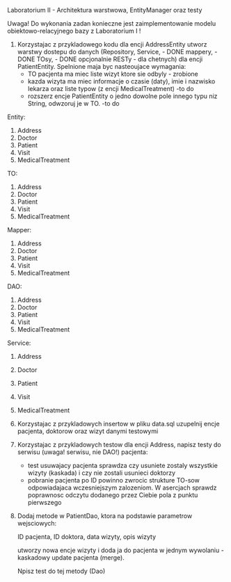 ﻿Laboratorium II - Architektura warstwowa, EntityManager oraz testy

Uwaga! Do wykonania zadan konieczne jest zaimplementowanie modelu obiektowo-relacyjnego bazy z Laboratorium I !

1. Korzystajac z przykladowego kodu dla encji AddressEntity utworz warstwy dostepu do danych
(Repository, 
Service, - DONE
mappery, - DONE
TOsy, - DONE
opcjonalnie RESTy - dla chetnych) dla encji PatientEntity. Spelnione maja byc nasteoujace wymagania:
   - TO pacjenta ma miec liste wizyt ktore sie odbyly - zrobione
   - kazda wizyta ma miec informacje o czasie (daty), imie i nazwisko lekarza oraz liste typow (z encji MedicalTreatment) -to do 
   - rozszerz encje PatientEntity o jedno dowolne pole innego typu niz String, odwzoruj je w TO. -to do 

Entity:
1. Address
2. Doctor
3. Patient
4. Visit
5. MedicalTreatment

TO:
1. Address
2. Doctor
3. Patient
4. Visit
5. MedicalTreatment

Mapper:
1. Address
2. Doctor
3. Patient
4. Visit
5. MedicalTreatment

DAO:
1. Address
2. Doctor
3. Patient
4. Visit
5. MedicalTreatment

Service:
1. Address
2. Doctor
3. Patient
4. Visit
5. MedicalTreatment


3. Korzystajac z przykladowych insertow w pliku data.sql uzupelnij encje pacjenta, doktorow oraz wizyt danymi testowymi
4. Korzystajac z przykladowych testow dla encji Address, napisz testy do serwisu (uwaga! serwisu, nie DAO!) pacjenta:
   - test usuwajacy pacjenta sprawdza czy usuniete zostaly wszystkie wizyty (kaskada) i czy nie zostali usunieci doktorzy
   - pobranie pacjenta po ID powinno zwrocic strukture TO-sow odpowiadajaca wczesniejszym zalozeniom. W asercjach sprawdz poprawnosc odczytu dodanego przez Ciebie pola z punktu pierwszego
5. Dodaj metode w PatientDao, ktora na podstawie parametrow wejsciowych:

   ID pacjenta, ID doktora, data wizyty, opis wizyty 

   utworzy nowa encje wizyty i doda ja do pacjenta w jednym wywolaniu - kaskadowy update pacjenta (merge). 

   Npisz test do tej metody (Dao)
